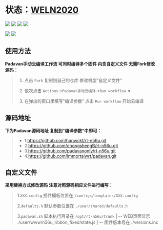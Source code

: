 # 状态：[WELN2020](https://github.com/weln2020/manual-action-padavan)
[![](https://img.shields.io/github/downloads/weln2020/manual-action-padavan/total?label=下载量)](https://github.com/weln2020)
[![](https://img.shields.io/github/stars/weln2020/manual-action-padavan?label=加星量)](https://github.com/weln2020?tab=stars)
[![](https://img.shields.io/github/repo-size/weln2020/manual-action-padavan?label=库大小)](https://github.com/weln2020/manual-action-padavan)
[![](https://img.shields.io/github/last-commit/weln2020/manual-action-padavan?label=源码更新)](https://github.com/weln2020/manual-action-padavan/blob/main/.github/workflows/Padavan.yml)

[![](https://github.com/weln2020/manual-action-padavan/actions/workflows/Padavan.yml/badge.svg)](https://github.com/weln2020/manual-action-padavan/actions/workflows/Padavan.yml)
[![](https://img.shields.io/github/v/release/weln2020/manual-action-padavan?label=编译日期)](https://github.com/weln2020/manual-action-padavan/releases)

## 使用方法
**Padavan手动云编译工作流 可同时编译多个固件 内含自定义文件 无需Fork修改源码：**
>1. 点击 `Fork` 复制到自己的仓库 修改机型"自定义文件"
>
>2. 依次点击 `Actions`→`Padavan手动云编译`→`Run workflow ▼`
>
>3. 在弹出的窗口里填写"编译参数" 点击 `Run workflow` 开始云编译

## 源码地址
**下为Padavan源码地址 复制到"编译参数"中即可：**
>- 1.https://github.com/hanwckf/rt-n56u.git
>- 2.https://github.com/chongshengB/rt-n56u.git
>- 3.https://github.com/padavanonly/rt-n56u.git
>- 4.https://github.com/immortalwrt/padavan.git

## 自定义文件
**采用替换方式修改源码 注意对照源码相应文件进行编写：**
> 1.`XXX.config` 插件模板位置在 `/configs/templates/XXX.config`
>
> 2.`defaults.h` 默认参数位置在 `./user/shared/defaults.h`
>
> 3.`padavan.sh` 脚本执行目录在 `/opt/rt-n56u/trunk`
>           | --        WEB页面显示 ./user/www/n56u_ribbon_fixed/state.js
>           | --        固件版本号在 ./versions.inc
